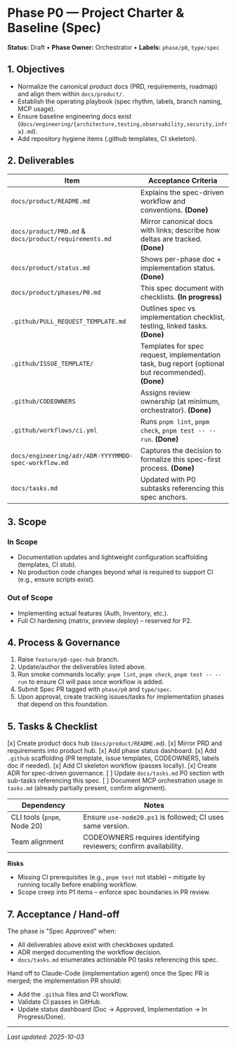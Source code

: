 # Phase P0 — Project Charter & Baseline (Spec)

**Status:** Draft • **Phase Owner:** Orchestrator • **Labels:** `phase/p0`, `type/spec`

## 1. Objectives

- Normalize the canonical product docs (PRD, requirements, roadmap) and align them within `docs/product/`.
- Establish the operating playbook (spec rhythm, labels, branch naming, MCP usage).
- Ensure baseline engineering docs exist (`docs/engineering/{architecture,testing,observability,security,infra}.md`).
- Add repository hygiene items (.github templates, CI skeleton).

## 2. Deliverables

| Item                                                   | Acceptance Criteria                                                                                |
| ------------------------------------------------------ | -------------------------------------------------------------------------------------------------- |
| `docs/product/README.md`                               | Explains the spec-driven workflow and conventions. **(Done)**                                      |
| `docs/product/PRD.md` & `docs/product/requirements.md` | Mirror canonical docs with links; describe how deltas are tracked. **(Done)**                      |
| `docs/product/status.md`                               | Shows per-phase doc + implementation status. **(Done)**                                            |
| `docs/product/phases/P0.md`                            | This spec document with checklists. **(In progress)**                                              |
| `.github/PULL_REQUEST_TEMPLATE.md`                     | Outlines spec vs implementation checklist, testing, linked tasks. **(Done)**                       |
| `.github/ISSUE_TEMPLATE/`                              | Templates for spec request, implementation task, bug report (optional but recommended). **(Done)** |
| `.github/CODEOWNERS`                                   | Assigns review ownership (at minimum, orchestrator). **(Done)**                                    |
| `.github/workflows/ci.yml`                             | Runs `pnpm lint`, `pnpm check`, `pnpm test -- --run`. **(Done)**                                   |
| `docs/engineering/adr/ADR-YYYYMMDD-spec-workflow.md`   | Captures the decision to formalize this spec-first process. **(Done)**                             |
| `docs/tasks.md`                                        | Updated with P0 subtasks referencing this spec anchors.                                            |

## 3. Scope

### In Scope

- Documentation updates and lightweight configuration scaffolding (templates, CI stub).
- No production code changes beyond what is required to support CI (e.g., ensure scripts exist).

### Out of Scope

- Implementing actual features (Auth, Inventory, etc.).
- Full CI hardening (matrix, preview deploy) – reserved for P2.

## 4. Process & Governance

1. Raise `feature/p0-spec-hub` branch.
2. Update/author the deliverables listed above.
3. Run smoke commands locally: `pnpm lint`, `pnpm check`, `pnpm test -- --run` to ensure CI will pass once workflow is added.
4. Submit Spec PR tagged with `phase/p0` and `type/spec`.
5. Upon approval, create tracking issues/tasks for implementation phases that depend on this foundation.

## 5. Tasks & Checklist

[x] Create product docs hub (`docs/product/README.md`).
[x] Mirror PRD and requirements into product hub.
[x] Add phase status dashboard.
[x] Add `.github` scaffolding (PR template, issue templates, CODEOWNERS, labels doc if needed).
[x] Add CI skeleton workflow (passes locally).
[x] Create ADR for spec-driven governance.
[ ] Update `docs/tasks.md` P0 section with sub-tasks referencing this spec.
[ ] Document MCP orchestration usage in `tasks.md` (already partially present, confirm alignment).

| Dependency                  | Notes                                                            |
| --------------------------- | ---------------------------------------------------------------- |
| CLI tools (`pnpm`, Node 20) | Ensure `use-node20.ps1` is followed; CI uses same version.       |
| Team alignment              | CODEOWNERS requires identifying reviewers; confirm availability. |

**Risks**

- Missing CI prerequisites (e.g., `pnpm test` not stable) – mitigate by running locally before enabling workflow.
- Scope creep into P1 items – enforce spec boundaries in PR review.

## 7. Acceptance / Hand-off

The phase is "Spec Approved" when:

- All deliverables above exist with checkboxes updated.
- ADR merged documenting the workflow decision.
- `docs/tasks.md` enumerates actionable P0 tasks referencing this spec.

Hand off to Claude-Code (implementation agent) once the Spec PR is merged; the implementation PR should:

- Add the `.github` files and CI workflow.
- Validate CI passes in GitHub.
- Update status dashboard (Doc → Approved, Implementation → In Progress/Done).

---

_Last updated: 2025-10-03_
